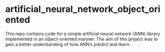 # artificial_neural_network_object_oriented

This repo contains code for a simple artificial neural network (ANN) library implemented in an object-oriented manner. The aim of this project was to gain a better understanding of how ANN’s predict and learn.
